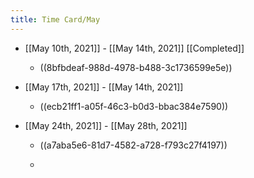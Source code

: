 ```yaml
---
title: Time Card/May
---
```


- [[May 10th, 2021]] - [[May 14th, 2021]] [[Completed]]
	 - ((8bfbdeaf-988d-4978-b488-3c1736599e5e))

- [[May 17th, 2021]] - [[May 14th, 2021]]
	 - ((ecb21ff1-a05f-46c3-b0d3-bbac384e7590))

- [[May 24th, 2021]] - [[May 28th, 2021]]
	 - ((a7aba5e6-81d7-4582-a728-f793c27f4197))

	 - 
